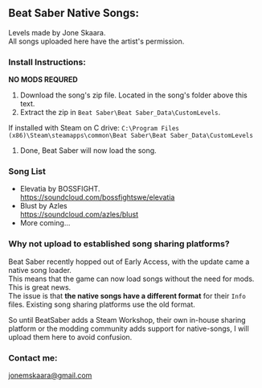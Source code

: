 ## Beat Saber Native Songs:
Levels made by Jone Skaara.  
All songs uploaded here have the artist's permission.

### Install Instructions:
**NO MODS REQURED**
1. Download the song's zip file. Located in the song's folder above this text.
1. Extract the zip in ```Beat Saber\Beat Saber_Data\CustomLevels```.

  If installed with Steam on C drive: ```C:\Program Files (x86)\Steam\steamapps\common\Beat Saber\Beat Saber_Data\CustomLevels```
1. Done, Beat Saber will now load the song.

### Song List
- Elevatia by BOSSFIGHT.  
https://soundcloud.com/bossfightswe/elevatia
- Blust by Azles  
https://soundcloud.com/azles/blust
- More coming...

### Why not upload to established song sharing platforms?
Beat Saber recently hopped out of Early Access, with the update came a native song loader.  
This means that the game can now load songs without the need for mods. This is great news.  
The issue is that **the native songs have a different format** for their ```Info``` files.
Existing song sharing platforms use the old format.  

So until BeatSaber adds a Steam Workshop, their own in-house sharing platform or the modding community adds support for native-songs, I will upload them here to avoid confusion.

### Contact me:
jonemskaara@gmail.com
